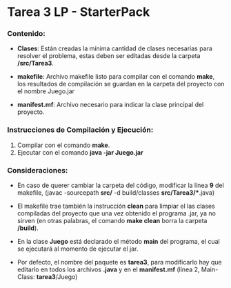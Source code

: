 ﻿
# Tarea 3 LP - StarterPack

### Contenido:

* **Clases**: Están creadas la mínima cantidad de clases necesarias para resolver el problema, estas deben ser editadas desde la carpeta **/src/Tarea3**.

* **makefile**: Archivo makefile listo para compilar con el comando **make**, los resultados de compilación se guardan en la carpeta del proyecto con el nombre Juego.jar

* **manifest.mf**: Archivo necesario para indicar la clase principal del proyecto.

### Instrucciones de Compilación y Ejecución:

1. Compilar con el comando **make**.
2. Ejecutar con el comando **java -jar Juego.jar**

### Consideraciones:

* En caso de querer cambiar la carpeta del código, modificar la línea **9** del makefile, (javac -sourcepath **src/** -d build/classes **src/Tarea3/\***.java)

* El makefile trae también la instrucción **clean** para limpiar el las clases compiladas del proyecto que una vez obtenido el programa .jar, ya no sirven (en otras palabras, el comando **make clean** borra la carpeta **/build**).

* En la clase **Juego** está declarado el método **main** del programa, el cual se ejecutará al momento de ejecutar el jar.

* Por defecto, el nombre del paquete es **tarea3**, para modificarlo hay que editarlo en todos los archivos **.java** y en el **manifest.mf** (línea 2, Main-Class: **tarea3**/Juego)